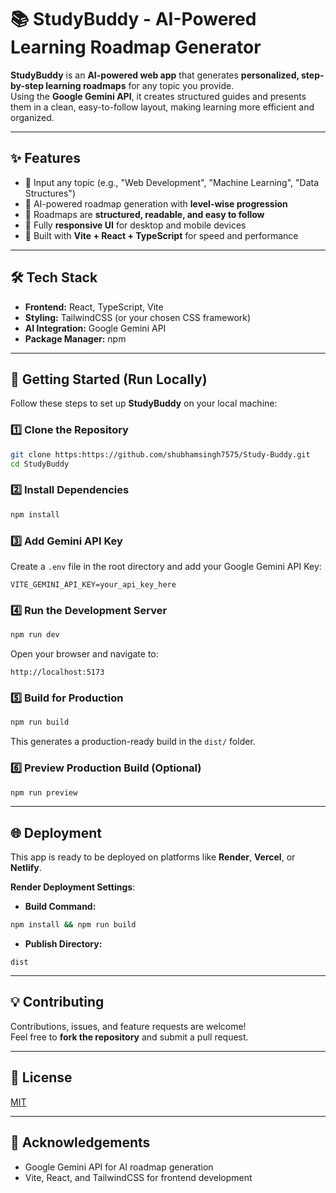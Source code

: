 
# 📚 StudyBuddy - AI-Powered Learning Roadmap Generator

**StudyBuddy** is an **AI-powered web app** that generates **personalized, step-by-step learning roadmaps** for any topic you provide.  
Using the **Google Gemini API**, it creates structured guides and presents them in a clean, easy-to-follow layout, making learning more efficient and organized.

---

## ✨ Features
- 🔹 Input any topic (e.g., "Web Development", "Machine Learning", "Data Structures")  
- 🔹 AI-powered roadmap generation with **level-wise progression**  
- 🔹 Roadmaps are **structured, readable, and easy to follow**  
- 🔹 Fully **responsive UI** for desktop and mobile devices  
- 🔹 Built with **Vite + React + TypeScript** for speed and performance  

---

## 🛠️ Tech Stack
- **Frontend:** React, TypeScript, Vite  
- **Styling:** TailwindCSS (or your chosen CSS framework)  
- **AI Integration:** Google Gemini API  
- **Package Manager:** npm  

---

## 🚀 Getting Started (Run Locally)

Follow these steps to set up **StudyBuddy** on your local machine:

### 1️⃣ Clone the Repository
```bash
git clone https:https://github.com/shubhamsingh7575/Study-Buddy.git
cd StudyBuddy
```

### 2️⃣ Install Dependencies
```bash
npm install
```

### 3️⃣ Add Gemini API Key
Create a `.env` file in the root directory and add your Google Gemini API Key:

```env
VITE_GEMINI_API_KEY=your_api_key_here
```

### 4️⃣ Run the Development Server
```bash
npm run dev
```

Open your browser and navigate to:

```
http://localhost:5173
```

### 5️⃣ Build for Production
```bash
npm run build
```

This generates a production-ready build in the `dist/` folder.

### 6️⃣ Preview Production Build (Optional)
```bash
npm run preview
```

---

## 🌐 Deployment

This app is ready to be deployed on platforms like **Render**, **Vercel**, or **Netlify**.

**Render Deployment Settings**:
- **Build Command:**  
```bash
npm install && npm run build
```
- **Publish Directory:**  
```
dist
```

---

## 💡 Contributing
Contributions, issues, and feature requests are welcome!  
Feel free to **fork the repository** and submit a pull request.

---

## 📄 License
[MIT](LICENSE)  

---

## 🤝 Acknowledgements
- Google Gemini API for AI roadmap generation  
- Vite, React, and TailwindCSS for frontend development

